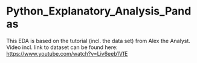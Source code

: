 # Python_Explanatory_Analysis_Pandas
This EDA is based on the tutorial (incl. the data set) from Alex the Analyst.
Video incl. link to dataset can be found here: https://www.youtube.com/watch?v=Liv6eeb1VfE
